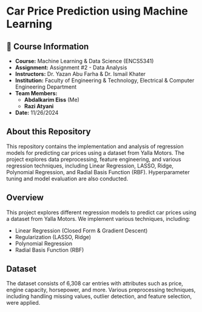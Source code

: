# Car Price Prediction using Machine Learning

## 📌 Course Information  
- **Course:** Machine Learning & Data Science (ENCS5341)  
- **Assignment:** Assignment #2 - Data Analysis  
- **Instructors:** Dr. Yazan Abu Farha & Dr. Ismail Khater  
- **Institution:** Faculty of Engineering & Technology, Electrical & Computer Engineering Department  
- **Team Members:**
  - **Abdalkarim Eiss** (Me)
  - **Razi Atyani**
- **Date:** 11/26/2024

## About this Repository
This repository contains the implementation and analysis of regression models for predicting car prices using a dataset from Yalla Motors. The project explores data preprocessing, feature engineering, and various regression techniques, including Linear Regression, LASSO, Ridge, Polynomial Regression, and Radial Basis Function (RBF). Hyperparameter tuning and model evaluation are also conducted.

## Overview
This project explores different regression models to predict car prices using a dataset from Yalla Motors. We implement various techniques, including:

- Linear Regression (Closed Form & Gradient Descent)
- Regularization (LASSO, Ridge)
- Polynomial Regression
- Radial Basis Function (RBF)

## Dataset
The dataset consists of 6,308 car entries with attributes such as price, engine capacity, horsepower, and more. Various preprocessing techniques, including handling missing values, outlier detection, and feature selection, were applied.

